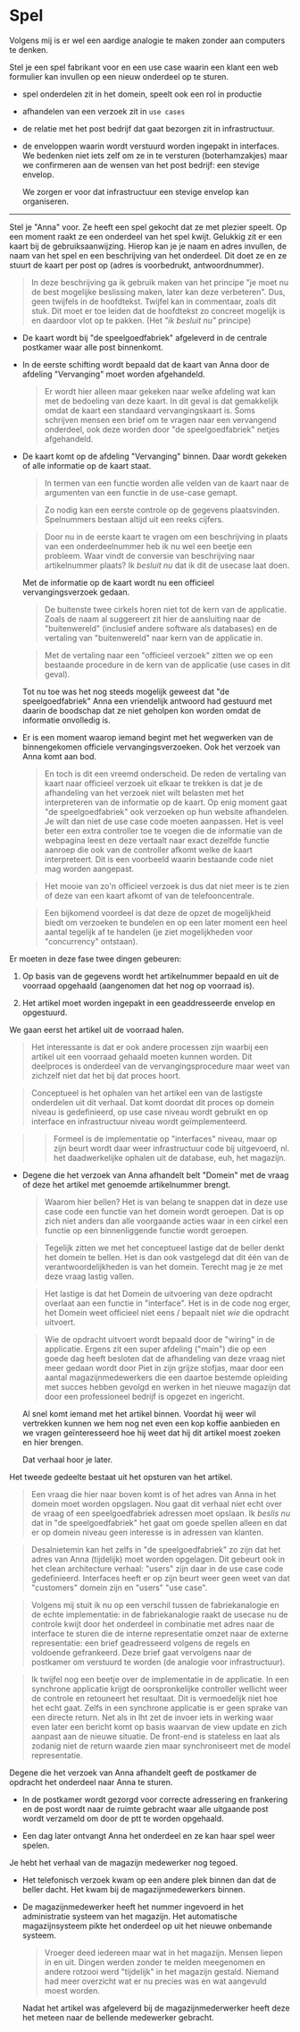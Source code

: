 # Spel

Volgens mij is er wel een aardige analogie te maken zonder aan computers
te denken.

Stel je een spel fabrikant voor en een use case waarin een klant een web
formulier kan invullen op een nieuw onderdeel op te sturen.

-   spel onderdelen zit in het domein, speelt ook een rol in productie

-   afhandelen van een verzoek zit in `use cases`

-   de relatie met het post bedrijf dat gaat bezorgen zit in
    infrastructuur.

-   de enveloppen waarin wordt verstuurd worden ingepakt in interfaces.
    We bedenken niet iets zelf om ze in te versturen (boterhamzakjes)
    maar we confirmeren aan de wensen van het post bedrijf: een stevige
    envelop.

    We zorgen er voor dat infrastructuur een stevige envelop kan
    organiseren.

* * * * *

Stel je "Anna" voor. Ze heeft een spel gekocht dat ze met plezier
speelt. Op een moment raakt ze een onderdeel van het spel kwijt.
Gelukkig zit er een kaart bij de gebruiksaanwijzing. Hierop kan je je
naam en adres invullen, de naam van het spel en een beschrijving van het
onderdeel. Dit doet ze en ze stuurt de kaart per post op (adres is
voorbedrukt, antwoordnummer).

> In deze beschrijving ga ik gebruik maken van het principe "je moet nu
> de best mogelijke beslissing maken, later kan deze verbeteren". Dus,
> geen twijfels in de hoofdtekst. Twijfel kan in commentaar, zoals dit
> stuk. Dit moet er toe leiden dat de hoofdtekst zo concreet mogelijk is
> en daardoor vlot op te pakken. (Het *"ik besluit nu"* principe)

-   De kaart wordt bij "de speelgoedfabriek" afgeleverd in de centrale
    postkamer waar alle post binnenkomt.

-   In de eerste schifting wordt bepaald dat de kaart van Anna door de
    afdeling "Vervanging" moet worden afgehandeld.

    > Er wordt hier alleen maar gekeken naar welke afdeling wat kan met
    > de bedoeling van deze kaart. In dit geval is dat gemakkelijk omdat
    > de kaart een standaard vervangingskaart is. Soms schrijven mensen
    > een brief om te vragen naar een vervangend onderdeel, ook deze
    > worden door "de speelgoedfabriek" netjes afgehandeld.

-   De kaart komt op de afdeling "Vervanging" binnen. Daar wordt gekeken
    of alle informatie op de kaart staat.

    > In termen van een functie worden alle velden van de kaart naar de
    > argumenten van een functie in de use-case gemapt.

    > Zo nodig kan een eerste controle op de gegevens plaatsvinden.
    > Spelnummers bestaan altijd uit een reeks cijfers.

    > Door nu in de eerste kaart te vragen om een beschrijving in plaats
    > van een onderdeelnummer heb ik nu wel een beetje een probleem.
    > Waar vindt de conversie van beschrijving naar artikelnummer
    > plaats? Ik *besluit nu* dat ik dit de usecase laat doen.

    Met de informatie op de kaart wordt nu een officieel
    vervangingsverzoek gedaan.

    > De buitenste twee cirkels horen niet tot de kern van de
    > applicatie. Zoals de naam al suggereert zit hier de aansluiting
    > naar de "buitenwereld" (inclusief andere software als databases)
    > en de vertaling van "buitenwereld" naar kern van de applicatie in.

    > Met de vertaling naar een "officieel verzoek" zitten we op een
    > bestaande procedure in de kern van de applicatie (use cases in dit
    > geval).

    Tot nu toe was het nog steeds mogelijk geweest dat "de
    speelgoedfabriek" Anna een vriendelijk antwoord had gestuurd met
    daarin de boodschap dat ze niet geholpen kon worden omdat de
    informatie onvolledig is.

-   Er is een moment waarop iemand begint met het wegwerken van de
    binnengekomen officiele vervangingsverzoeken. Ook het verzoek van
    Anna komt aan bod.

    > En toch is dit een vreemd onderscheid. De reden de vertaling van
    > kaart naar officieel verzoek uit elkaar te trekken is dat je de
    > afhandeling van het verzoek niet wilt belasten met het
    > interpreteren van de informatie op de kaart. Op enig moment gaat
    > "de speelgoedfabriek" ook verzoeken op hun website afhandelen. Je
    > wilt dan niet de use case code moeten aanpassen. Het is veel beter
    > een extra controller toe te voegen die de informatie van de
    > webpagina leest en deze vertaalt naar exact dezelfde functie
    > aanroep die ook van de controller afkomt welke de kaart
    > interpreteert. Dit is een voorbeeld waarin bestaande code niet mag
    > worden aangepast.

    > Het mooie van zo'n officieel verzoek is dus dat niet meer is te
    > zien of deze van een kaart afkomt of van de telefooncentrale.

    > Een bijkomend voordeel is dat deze de opzet de mogelijkheid biedt
    > om verzoeken te bundelen en op een later moment een heel aantal
    > tegelijk af te handelen (je ziet mogelijkheden voor "concurrency"
    > ontstaan).

Er moeten in deze fase twee dingen gebeuren:

1.  Op basis van de gegevens wordt het artikelnummer bepaald en uit de
    voorraad opgehaald (aangenomen dat het nog op voorraad is).

2.  Het artikel moet worden ingepakt in een geaddresseerde envelop en
    opgestuurd.

We gaan eerst het artikel uit de voorraad halen.

> Het interessante is dat er ook andere processen zijn waarbij een
> artikel uit een voorraad gehaald moeten kunnen worden. Dit deelproces
> is onderdeel van de vervangingsprocedure maar weet van zichzelf niet
> dat het bij dat proces hoort.

> Conceptueel is het ophalen van het artikel een van de lastigste
> onderdelen uit dit verhaal. Dat komt doordat dit proces op domein
> niveau is gedefinieerd, op use case niveau wordt gebruikt en op
> interface en infrastructuur niveau wordt geïmplementeerd.

> > Formeel is de implementatie op "interfaces" niveau, maar op zijn
> > beurt wordt daar weer infrastructuur code bij uitgevoerd, nl. het
> > daadwerkelijke ophalen uit de database, euh, het magazijn.

-   Degene die het verzoek van Anna afhandelt belt "Domein" met de vraag
    of deze het artikel met genoemde artikelnummer brengt.

    > Waarom hier bellen? Het is van belang te snappen dat in deze use
    > case code een functie van het domein wordt geroepen. Dat is op
    > zich niet anders dan alle voorgaande acties waar in een cirkel een
    > functie op een binnenliggende functie wordt geroepen.

    > Tegelijk zitten we met het conceptueel lastige dat de beller denkt
    > het domein te bellen. Het is dan ook vastgelegd dat dit één van de
    > verantwoordelijkheden is van het domein. Terecht mag je ze met
    > deze vraag lastig vallen.

    > Het lastige is dat het Domein de uitvoering van deze opdracht
    > overlaat aan een functie in "interface". Het is in de code nog
    > erger, het Domein weet officieel niet eens / bepaalt niet *wie*
    > die opdracht uitvoert.

    > Wie de opdracht uitvoert wordt bepaald door de "wiring" in de
    > applicatie. Ergens zit een super afdeling ("main") die op een
    > goede dag heeft besloten dat de afhandeling van deze vraag niet
    > meer gedaan wordt door Piet in zijn grijze stofjas, maar door een
    > aantal magazijnmedewerkers die een daartoe bestemde opleiding met
    > succes hebben gevolgd en werken in het nieuwe magazijn dat door
    > een professioneel bedrijf is opgezet en ingericht.

    Al snel komt iemand met het artikel binnen. Voordat hij weer wil
    vertrekken kunnen we hem nog net even een kop koffie aanbieden en we
    vragen geïnteresseerd hoe hij weet dat hij dit artikel moest zoeken
    en hier brengen.

    Dat verhaal hoor je later.

Het tweede gedeelte bestaat uit het opsturen van het artikel.

> Een vraag die hier naar boven komt is of het adres van Anna in het
> domein moet worden opgslagen. Nou gaat dit verhaal niet echt over de
> vraag of een speelgoedfabriek adressen moet opslaan. Ik *beslis nu*
> dat in "de speelgoedfabriek" het gaat om goede spellen alleen en dat
> er op domein niveau geen interesse is in adressen van klanten.

> Desalnietemin kan het zelfs in "de speelgoedfabriek" zo zijn dat het
> adres van Anna (tijdelijk) moet worden opgelagen. Dit gebeurt ook in
> het clean architecture verhaal: "users" zijn daar in de use case code
> gedefinieerd. Interfaces heeft er op zijn beurt weer geen weet van dat
> "customers" domein zijn en "users" "use case".

> Volgens mij stuit ik nu op een verschil tussen de fabriekanalogie en
> de echte implementatie: in de fabriekanalogie raakt de usecase nu de
> controle kwijt door het onderdeel in combinatie met adres naar de
> interface te sturen die de interne representatie omzet naar de externe
> representatie: een brief geadresseerd volgens de regels en voldoende
> gefrankeerd. Deze brief gaat vervolgens naar de postkamer om verstuurd
> te worden (de analogie voor infrastructuur).

> Ik twijfel nog een beetje over de implementatie in de applicatie. In
> een synchrone applicatie krijgt de oorspronkelijke controller wellicht
> weer de controle en retouneert het resultaat. Dit is vermoedelijk niet
> hoe het echt gaat. Zelfs in een synchrone applicatie is er geen sprake
> van een directe return. Net als in lht zet de invoer iets in werking
> waar even later een bericht komt op basis waarvan de view update en
> zich aanpast aan de nieuwe situatie. De front-end is stateless en laat
> als zodanig niet de return waarde zien maar synchroniseert met de
> model representatie.

Degene die het verzoek van Anna afhandelt geeft de postkamer de opdracht
het onderdeel naar Anna te sturen.

-   In de postkamer wordt gezorgd voor correcte adressering en
    frankering en de post wordt naar de ruimte gebracht waar alle
    uitgaande post wordt verzameld om door de ptt te worden opgehaald.

-   Een dag later ontvangt Anna het onderdeel en ze kan haar spel weer
    spelen.

Je hebt het verhaal van de magazijn medewerker nog tegoed.

-   Het telefonisch verzoek kwam op een andere plek binnen dan dat de
    beller dacht. Het kwam bij de magazijnmedewerkers binnen.

-   De magazijnmedewerker heeft het nummer ingevoerd in het
    administratie systeem van het magazijn. Het automatische
    magazijnsysteem pikte het onderdeel op uit het nieuwe onbemande
    systeem.

    > Vroeger deed iedereen maar wat in het magazijn. Mensen liepen in
    > en uit. Dingen werden zonder te melden meegenomen en andere
    > rotzooi werd "tijdelijk" in het magazijn gestald. Niemand had meer
    > overzicht wat er nu precies was en wat aangevuld moest worden.

    Nadat het artikel was afgeleverd bij de magazijnmederwerker heeft
    deze het meteen naar de bellende medewerker gebracht.
